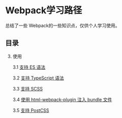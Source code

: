 # Webpack学习路径

总结了一些 Webpack的一些知识点，仅供个人学习使用。

## 目录

3. 使用

	3.1 [支持 ES 语法](./3/3-1使用ES6语法.md)

	3.2 [支持 TypeScript 语法](./3/3-2_Support_TypeScript.md)

	3.3 [支持 SCSS](./3/3-3_Support_Scss.md)

	3.4 [使用 html-webpack-plugin 注入 bundle 文件](./3/3-4_html-webpack-plugin.md)

	3.5 [支持 PostCSS](./3/3-5_Support_PostCSS.md)